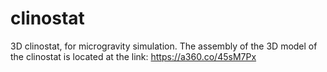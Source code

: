 # clinostat
3D clinostat, for microgravity simulation.
The assembly of the 3D model of the clinostat is located at the link: https://a360.co/45sM7Px
